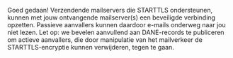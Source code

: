 Goed gedaan! Verzendende mailservers die STARTTLS ondersteunen, kunnen met jouw ontvangende mailserver(s) een beveiligde verbinding opzetten. Passieve aanvallers kunnen daardoor e-mails onderweg naar jou niet lezen. Let op: we bevelen aanvullend aan DANE-records te publiceren om actieve aanvallers, die door manipulatie van het mailverkeer de STARTTLS-encryptie kunnen verwijderen, tegen te gaan.
